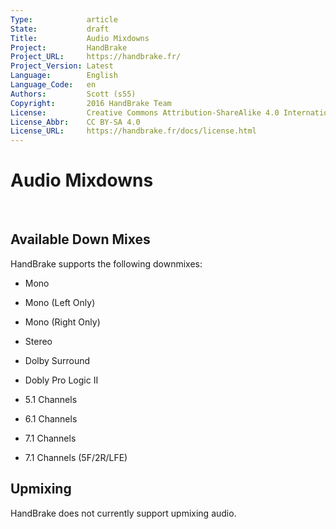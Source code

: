 ```yaml
---
Type:            article
State:           draft
Title:           Audio Mixdowns
Project:         HandBrake
Project_URL:     https://handbrake.fr/
Project_Version: Latest
Language:        English
Language_Code:   en
Authors:         Scott (s55)
Copyright:       2016 HandBrake Team
License:         Creative Commons Attribution-ShareAlike 4.0 International
License_Abbr:    CC BY-SA 4.0
License_URL:     https://handbrake.fr/docs/license.html
---
```


Audio Mixdowns
====================================

 

Available Down Mixes
--------------------

HandBrake supports the following downmixes:

-   Mono

-   Mono (Left Only)

-   Mono (Right Only)

-   Stereo

-   Dolby Surround

-   Dobly Pro Logic II

-   5.1 Channels

-   6.1 Channels

-   7.1 Channels

-   7.1 Channels (5F/2R/LFE)



Upmixing
--------

HandBrake does not currently support upmixing audio.
